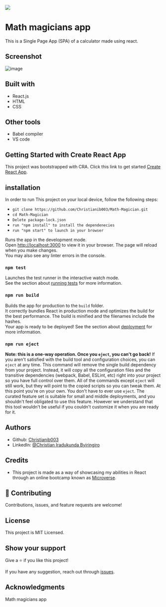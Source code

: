 ![](https://img.shields.io/badge/Microverse-blueviolet)

# Math magicians app
This is a Single Page App (SPA) of a calculator made using react.
## Screenshot
![image](https://user-images.githubusercontent.com/91727952/170054157-45d88f7e-46e5-4983-9e7f-336ebb2921c2.png)

## Built with
- React.js
- HTML
- CSS
## Other tools
- Babel compiler
- VS code 

## Getting Started with Create React App
This project was bootstrapped with CRA. Click this link to get started [Create React App](https://reactjs.org/docs/create-a-new-react-app.html#create-react-app).

## installation
In order to run This project on your local device, follow the following steps:

- `git clone https://github.com/Christianib003/Math-Magician.git`
- `cd Math-Magician`
- `Delete package-lock.json`
- `run "npm install" to install the dependenecies`
- `run "npm start" to launch in your browser`

Runs the app in the development mode.\
Open [http://localhost:3000](http://localhost:3000) to view it in your browser.
The page will reload when you make changes.\
You may also see any linter errors in the console.

### `npm test`
Launches the test runner in the interactive watch mode.\
See the section about [running tests](https://facebook.github.io/create-react-app/docs/running-tests) for more information.

### `npm run build`
Builds the app for production to the `build` folder.\
It correctly bundles React in production mode and optimizes the build for the best performance.
The build is minified and the filenames include the hashes.\
Your app is ready to be deployed!
See the section about [deployment](https://facebook.github.io/create-react-app/docs/deployment) for more information.

### `npm run eject`
**Note: this is a one-way operation. Once you `eject`, you can't go back!**
If you aren't satisfied with the build tool and configuration choices, you can `eject` at any time. This command will remove the single build dependency from your project.
Instead, it will copy all the configuration files and the transitive dependencies (webpack, Babel, ESLint, etc) right into your project so you have full control over them. All of the commands except `eject` will still work, but they will point to the copied scripts so you can tweak them. At this point you're on your own.
You don't have to ever use `eject`. The curated feature set is suitable for small and middle deployments, and you shouldn't feel obligated to use this feature. However we understand that this tool wouldn't be useful if you couldn't customize it when you are ready for it.

## Authors
- Github: [Christianib003](https://github.com/Christianib003)
- LinkedIn: [@Christian Iradukunda Byiringiro](https://www.linkedin.com/in/christian-iradukunda-byiringiro-657598226)

## Credits
- This project is made as a way of showcasing my abilities in React through an online bootcamp known as [Microverse](https://www.microverse.org/).


## :handshake: Contributing
Contributions, issues, and feature requests are welcome!

## License
This project is MIT Licensed.

## Show your support
Give a :star:️ if you like this project!

If you have any suggestion, reach out through [issues](https://github.com/Christianib003/Math-Magician/issues).

## Acknowledgments
Math magicians app
